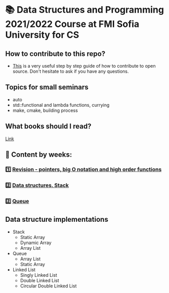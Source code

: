 # :books: Data Structures and Programming 2021/2022 Course at FMI Sofia University for CS

## How to contribute to this repo?
- [This](https://www.dataschool.io/how-to-contribute-on-github/) is a very useful step by step guide of how to contribute to open source. Don't hesitate to ask if you have any questions.

## Topics for small seminars
 - auto
 - std::functional and lambda functions, currying
 - make, cmake, building process

## What books should I read?
[Link](https://github.com/semerdzhiev/Reading-Lists/blob/master/Algorithms.adoc)

## :pushpin: Content by weeks: 
### 1️⃣ [Revision - pointers, big O notation and high order functions](./week1) 
### 2️⃣ [Data structures. Stack](./week2) 
### 2️⃣ [Queue](./week3) 

## Data structure implementations
 - Stack
    - Static Array
    - Dynamic Array
    - Array List
 - Queue
    - Array List
    - Static Array
 - Linked List
   - Singly Linked List
   - Double Linked List
   - Circular Double Linked List